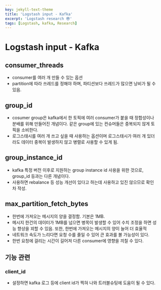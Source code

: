 ```yaml
---
key: jekyll-text-theme
title: 'Logstash input - Kafka'
excerpt: 'Logstash research 😎'
tags: [Logstash, kafka, Research]
---
```


# Logstash input - Kafka


## consumer_threads

- consumer를 여러 개 만들 수 있는 옵션
- partition에 따라 쓰레드를 정해야 하며, 파티션보다 쓰레드가 많으면 낭비가 될 수 있음.

## group_id

- cosumer group은 kafka에서 한 토픽에 여러 consumer가 붙을 때 정합성이나 분배를 위해 만들어진 개념이다. 같은 group에 있는 컨슈머들은 중복되지 않게 토픽을 소비한다.
- 로그스태시를 여러 개 쓰고 싶을 때 사용하는 옵션이며 로그스태시가 여러 개 있더라도 데이터 중복이 발생하지 않고 병렬로 사용할 수 있게 됨.

## group_instance_id

- kafka 특정 버전 이후로 지원하는 group instance id 사용을 위한 것으로, group_id 등과는 다른 개념이다.
- 사용하면 rebalance 등 성능 개선이 있다고 하는데 사용하고 있진 않으므로 확인 차 작성.

## max_partition_fetch_bytes

- 한번에 가져오는 메시지의 양을 결정함. 기본은 1MB.
- 메시지 한건의 데이터가 1MB를 넘으면 병목이 발생할 수 있어 수치 조정을 하면 성능 향상을 꾀할 수 있음. 또한, 한번에 가져오는 메시지의 양이 늘어 더 효율적
- 네트워크 속도가 느리다면 요청 수를 줄일 수 있어 큰 효과를 볼 가능성이 있다.
- 한번 요청에 걸리는 시간이 길어져 다른 consumer에 영향을 끼칠 수 있다.


## 기능 관련

### client_id

- 설정하면 kafka 로그 등에 client id가 찍혀 나와 트러블슈팅에 도움이 될 수 있다.
